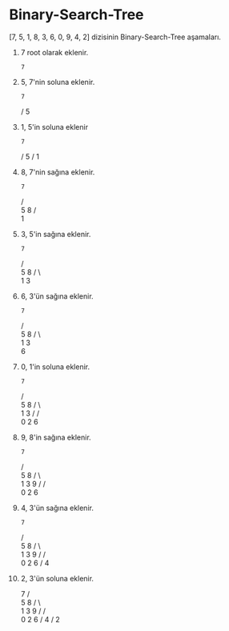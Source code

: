 # Binary-Search-Tree
[7, 5, 1, 8, 3, 6, 0, 9, 4, 2] dizisinin Binary-Search-Tree aşamaları.

1. 7 root olarak eklenir.

       7

2. 5, 7'nin soluna eklenir.

       7
      /
     5


3. 1, 5'in soluna eklenir

       7
      /
     5
    /
   1


4. 8, 7'nin sağına eklenir.

       7
      / \
     5   8
    / \
   1

5. 3, 5'in sağına eklenir.

       7
      / \
     5   8
    / \   \
   1   3

6. 6, 3'ün sağına eklenir.

       7
      / \
     5   8
    / \   \
   1   3
        \
         6

7. 0, 1'in soluna eklenir.

       7
      / \
     5   8
    / \   \
   1   3
  /   / \
 0   2   6

8. 9, 8'in sağına eklenir.

       7
      / \
     5   8
    / \   \
   1   3   9
  /   / \
 0   2   6

9. 4, 3'ün sağına eklenir.

       7
      / \
     5   8
    / \   \
   1   3   9
  /   / \
 0   2   6
        /
       4

10. 2, 3'ün soluna eklenir.

       7
      / \
     5   8
    / \   \
   1   3   9
  /   / \
 0   2   6
        /
       4
      /
     2



